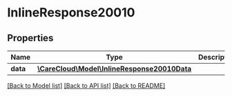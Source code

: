 # InlineResponse20010

## Properties
Name | Type | Description | Notes
------------ | ------------- | ------------- | -------------
**data** | [**\CareCloud\Model\InlineResponse20010Data**](InlineResponse20010Data.md) |  | [optional] 

[[Back to Model list]](../../README.md#documentation-for-models) [[Back to API list]](../../README.md#documentation-for-api-endpoints) [[Back to README]](../../README.md)

